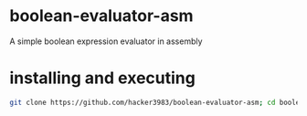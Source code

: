 # boolean-evaluator-asm
A simple boolean expression evaluator in assembly
# installing and executing
```bash
git clone https://github.com/hacker3983/boolean-evaluator-asm; cd boolean-evaluator-asm; ./boolean-evaluator
```

